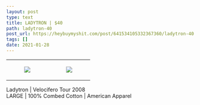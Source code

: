 ```yaml
---
layout: post
type: text
title: LADYTRON | $40
path: ladytron-40
post_url: https://heybuymyshit.com/post/641534105332367360/ladytron-40
tags: []
date: 2021-01-28
---
```




<table style="width:100%;"><tr><td style="vertical-align:top;">
      <figure class="tmblr-full" data-orig-height="2048" data-orig-width="1365" data-orig-src="https://concertshirts.netlify.app/shirts/0395/0395-01.jpg"><img src="https://64.media.tumblr.com/8b0ace3f478b776e6a3c9942ef779a64/c546b9fe4f6d7a01-3c/s540x810/e5d4326b57a1a0879620b9f5cfb0e00d55f305d2.jpg" data-orig-height="2048" data-orig-width="1365" data-orig-src="https://concertshirts.netlify.app/shirts/0395/0395-01.jpg"/></figure></td>
    <td style="vertical-align:top;">
      <figure class="tmblr-full" data-orig-height="2048" data-orig-width="1365" data-orig-src="https://concertshirts.netlify.app/shirts/0395/0395-02.jpg"><img src="https://64.media.tumblr.com/766cdb2430b1edadde6f086aa841e2d8/c546b9fe4f6d7a01-bf/s540x810/42e38f0f349451b7448e52aa69ebd218f8c6bfc3.jpg" data-orig-height="2048" data-orig-width="1365" data-orig-src="https://concertshirts.netlify.app/shirts/0395/0395-02.jpg"/></figure></td>
  </tr></table><p>
  Ladytron | Velocifero Tour 2008<br/>LARGE | 100% Combed Cotton | American Apparel
</p>
